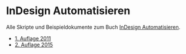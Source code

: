 # InDesign Automatisieren 

Alle Skripte und Beispieldokumente zum Buch [InDesign Automatisieren](http://www.indesignjs.de).

* [1. Auflage 2011](https://github.com/grefel/indesignjs/tree/version1)
* [2. Auflage 2015](https://github.com/grefel/indesignjs/tree/version2)
